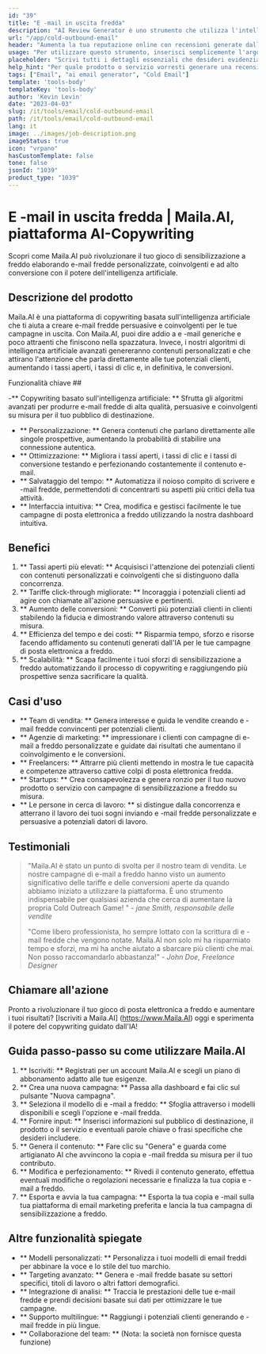 ```yaml
---
id: "39"
title: "E -mail in uscita fredda"
description: "AI Review Generator è uno strumento che utilizza l'intelligenza artificiale per creare recensioni autentiche e persuasive per prodotti o servizi.  Risparmia tempo e fatica generando recensioni realistiche, coerenti e coinvolgenti basate su un determinato argomento o parole chiave per migliorare la presenza e la credibilità online."
url: "/app/cold-outbound-email"
header: "Aumenta la tua reputazione online con recensioni generate dall'IA."
usage: "Per utilizzare questo strumento, inserisci semplicemente l'argomento, le parole chiave e le caratteristiche chiave del prodotto o del servizio.  Il generatore di revisione AI creerà quindi una revisione ben strutturata, unica e persuasiva in base al tuo contributo."
placeholder: "Scrivi tutti i dettagli essenziali che desideri evidenziare nella recensione, ad esempio: \ n \ n punti chiave: \ n \ n1.  Ottimo servizio clienti \ N2.  Prodotto di alta qualità \ N3.  Spedizione veloce \ n \ n Parole chiave: servizio clienti, qualità del prodotto, spedizione \ n \ n"
help_hint: "Per quale prodotto o servizio vorresti generare una recensione?  Immettere alcune parole chiave relative all'argomento e creeremo una revisione avvincente in base al tuo input.  Si consiglia di elencare i punti chiave che si desidera evidenziare nella recensione."
tags: ["Email", "ai email generator", "Cold Email"]
template: 'tools-body'
templateKey: 'tools-body'
author: 'Kevin Levin'
date: "2023-04-03"
slug: /it/tools/email/cold-outbound-email
path: /it/tools/email/cold-outbound-email
lang: it
image: ../images/job-description.png
imageStatus: true
icon: "vrpano"
hasCustomTemplate: false
tone: false
jsonId: "1039"
product_type: "1039"
---
```

# E -mail in uscita fredda |  Maila.AI, piattaforma AI-Copywriting

Scopri come Maila.AI può rivoluzionare il tuo gioco di sensibilizzazione a freddo elaborando e-mail fredde personalizzate, coinvolgenti e ad alto conversione con il potere dell'intelligenza artificiale.

## Descrizione del prodotto

Maila.AI è una piattaforma di copywriting basata sull'intelligenza artificiale che ti aiuta a creare e-mail fredde persuasive e coinvolgenti per le tue campagne in uscita.  Con Maila.AI, puoi dire addio a e -mail generiche e poco attraenti che finiscono nella spazzatura.  Invece, i nostri algoritmi di intelligenza artificiale avanzati genereranno contenuti personalizzati e che attirano l'attenzione che parla direttamente alle tue potenziali clienti, aumentando i tassi aperti, i tassi di clic e, in definitiva, le conversioni.

Funzionalità chiave ##

-** Copywriting basato sull'intelligenza artificiale: ** Sfrutta gli algoritmi avanzati per produrre e-mail fredde di alta qualità, persuasive e coinvolgenti su misura per il tuo pubblico di destinazione.
 - ** Personalizzazione: ** Genera contenuti che parlano direttamente alle singole prospettive, aumentando la probabilità di stabilire una connessione autentica.
 - ** Ottimizzazione: ** Migliora i tassi aperti, i tassi di clic e i tassi di conversione testando e perfezionando costantemente il contenuto e-mail.
 - ** Salvataggio del tempo: ** Automatizza il noioso compito di scrivere e -mail fredde, permettendoti di concentrarti su aspetti più critici della tua attività.
 - ** Interfaccia intuitiva: ** Crea, modifica e gestisci facilmente le tue campagne di posta elettronica a freddo utilizzando la nostra dashboard intuitiva.

## Benefici

1. ** Tassi aperti più elevati: ** Acquisisci l'attenzione dei potenziali clienti con contenuti personalizzati e coinvolgenti che si distinguono dalla concorrenza.
 2. ** Tariffe click-through migliorate: ** Incoraggia i potenziali clienti ad agire con chiamate all'azione persuasive e pertinenti.
 3. ** Aumento delle conversioni: ** Converti più potenziali clienti in clienti stabilendo la fiducia e dimostrando valore attraverso contenuti su misura.
 4. ** Efficienza del tempo e dei costi: ** Risparmia tempo, sforzo e risorse facendo affidamento su contenuti generati dall'IA per le tue campagne di posta elettronica a freddo.
 5. ** Scalabilità: ** Scapa facilmente i tuoi sforzi di sensibilizzazione a freddo automatizzando il processo di copywriting e raggiungendo più prospettive senza sacrificare la qualità.

## Casi d'uso

- ** Team di vendita: ** Genera interesse e guida le vendite creando e -mail fredde convincenti per potenziali clienti.
 - ** Agenzie di marketing: ** impressionare i clienti con campagne di e-mail a freddo personalizzate e guidate dai risultati che aumentano il coinvolgimento e le conversioni.
 - ** Freelancers: ** Attrarre più clienti mettendo in mostra le tue capacità e competenze attraverso cattive colpi di posta elettronica fredda.
 - ** Startups: ** Crea consapevolezza e genera ronzio per il tuo nuovo prodotto o servizio con campagne di sensibilizzazione a freddo su misura.
 - ** Le persone in cerca di lavoro: ** si distingue dalla concorrenza e atterrano il lavoro dei tuoi sogni inviando e -mail fredde personalizzate e persuasive a potenziali datori di lavoro.

## Testimoniali

> "Maila.AI è stato un punto di svolta per il nostro team di vendita. Le nostre campagne di e-mail a freddo hanno visto un aumento significativo delle tariffe e delle conversioni aperte da quando abbiamo iniziato a utilizzare la piattaforma. È uno strumento indispensabile per qualsiasi azienda che cerca di aumentare la propria  Cold Outreach Game! "  - _jane Smith, responsabile delle vendite_
 >
 > "Come libero professionista, ho sempre lottato con la scrittura di e -mail fredde che vengono notate. Maila.AI non solo mi ha risparmiato tempo e sforzi, ma mi ha anche aiutato a sbarcare più clienti che mai. Non posso raccomandarlo abbastanza!"  - _John Doe, Freelance Designer_

## Chiamare all'azione

Pronto a rivoluzionare il tuo gioco di posta elettronica a freddo e aumentare i tuoi risultati?  [Iscriviti a Maila.AI] (https://www.Maila.AI) oggi e sperimenta il potere del copywriting guidato dall'IA!

## Guida passo-passo su come utilizzare Maila.AI

1. ** Iscriviti: ** Registrati per un account Maila.AI e scegli un piano di abbonamento adatto alle tue esigenze.
 2. ** Crea una nuova campagna: ** Passa alla dashboard e fai clic sul pulsante "Nuova campagna".
 3. ** Seleziona il modello di e -mail a freddo: ** Sfoglia attraverso i modelli disponibili e scegli l'opzione e -mail fredda.
 4. ** Fornire input: ** Inserisci informazioni sul pubblico di destinazione, il prodotto o il servizio e eventuali parole chiave o frasi specifiche che desideri includere.
 5. ** Genera il contenuto: ** Fare clic su "Genera" e guarda come artigianato AI che avvincono la copia e -mail fredda su misura per il tuo contributo.
 6. ** Modifica e perfezionamento: ** Rivedi il contenuto generato, effettua eventuali modifiche o regolazioni necessarie e finalizza la tua copia e -mail a freddo.
 7. ** Esporta e avvia la tua campagna: ** Esporta la tua copia e -mail sulla tua piattaforma di email marketing preferita e lancia la tua campagna di sensibilizzazione a freddo.

## Altre funzionalità spiegate

- ** Modelli personalizzati: ** Personalizza i tuoi modelli di email freddi per abbinare la voce e lo stile del tuo marchio.
 - ** Targeting avanzato: ** Genera e -mail fredde basate su settori specifici, titoli di lavoro o altri fattori demografici.
 - ** Integrazione di analisi: ** Traccia le prestazioni delle tue e-mail fredde e prendi decisioni basate sui dati per ottimizzare le tue campagne.
 - ** Supporto multilingue: ** Raggiungi i potenziali clienti generando e -mail fredde in più lingue.
 - ** Collaborazione del team: ** (Nota: la società non fornisce questa funzione)
